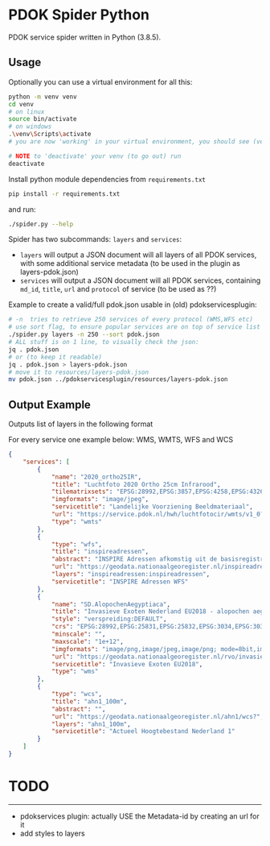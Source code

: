 # PDOK Spider Python

PDOK service spider written in Python (3.8.5).

## Usage

Optionally you can use a virtual environment for all this:

```sh
python -m venv venv
cd venv
# on linux
source bin/activate
# on windows
.\venv\Scripts\activate
# you are now 'working' in your virtual environment, you should see (venv) in your prompt

# NOTE to 'deactivate' your venv (to go out) run
deactivate
```

Install python module dependencies from `requirements.txt`

```sh
pip install -r requirements.txt
```

and run:

```sh
./spider.py --help
```

Spider has two subcommands: `layers` and `services`:

- `layers` will output a JSON document will all layers of all PDOK services, with some additional service metadata (to be used in the plugin as layers-pdok.json)
- `services` will output a JSON document will all PDOK services, containing `md_id`, `title`, `url` and `protocol` of service (to be used as ??)

Example to create a valid/full pdok.json usable in (old) pdokservicesplugin:

```sh
# -n  tries to retrieve 250 services of every protocol (WMS,WFS etc)
# use sort flag, to ensure popular services are on top of service list
./spider.py layers -n 250 --sort pdok.json
# ALL stuff is on 1 line, to visually check the json:
jq . pdok.json
# or (to keep it readable)
jq . pdok.json > layers-pdok.json
# move it to resources/layers-pdok.json
mv pdok.json ../pdokservicesplugin/resources/layers-pdok.json
```

## Output Example

Outputs list of layers in the following format

For every service one example below: WMS, WMTS, WFS and WCS

```json
{
    "services": [
        {
            "name": "2020_ortho25IR",
            "title": "Luchtfoto 2020 Ortho 25cm Infrarood",
            "tilematrixsets": "EPSG:28992,EPSG:3857,EPSG:4258,EPSG:4326,EPSG:25831,EPSG:25832,OGC:1.0:GoogleMapsCompatible",
            "imgformats": "image/jpeg",
            "servicetitle": "Landelijke Voorziening Beeldmateriaal",
            "url": "https://service.pdok.nl/hwh/luchtfotocir/wmts/v1_0?request=GetCapabilities&service=WMTS",
            "type": "wmts"
        },
        {
            "type": "wfs",
            "title": "inspireadressen",
            "abstract": "INSPIRE Adressen afkomstig uit de basisregistratie Adressen, beschikbaar voor heel Nederland",
            "url": "https://geodata.nationaalgeoregister.nl/inspireadressen/wfs",
            "layers": "inspireadressen:inspireadressen",
            "servicetitle": "INSPIRE Adressen WFS"
        },
        {
            "name": "SD.AlopochenAegyptiaca",
            "title": "Invasieve Exoten Nederland EU2018 - alopochen aegyptiaca",
            "style": "verspreiding:DEFAULT",
            "crs": "EPSG:28992,EPSG:25831,EPSG:25832,EPSG:3034,EPSG:3035,EPSG:3857,EPSG:4258,EPSG:4326,CRS:84",
            "minscale": "",
            "maxscale": "1e+12",
            "imgformats": "image/png,image/jpeg,image/png; mode=8bit,image/vnd.jpeg-png,image/vnd.jpeg-png8",
            "url": "https://geodata.nationaalgeoregister.nl/rvo/invasieve-exoten/wms/v1_0?request=GetCapabilities&service=WMS",
            "servicetitle": "Invasieve Exoten EU2018",
            "type": "wms"
        },
        {
            "type": "wcs",
            "title": "ahn1_100m",
            "abstract": "",
            "url": "https://geodata.nationaalgeoregister.nl/ahn1/wcs?",
            "layers": "ahn1_100m",
            "servicetitle": "Actueel Hoogtebestand Nederland 1"
        }
    ]
}
```

# TODO
----

- pdokservices plugin: actually USE the Metadata-id by creating an url for it
- add styles to layers

